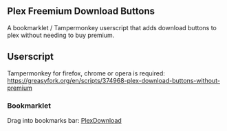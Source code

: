 ## Plex Freemium Download Buttons
A bookmarklet / Tampermonkey userscript that adds download buttons to plex without needing to buy premium.  
   
## Userscript  
  
Tampermonkey for firefox, chrome or opera is required:  
https://greasyfork.org/en/scripts/374968-plex-download-buttons-without-premium

### Bookmarklet

Drag into bookmarks bar: [PlexDownload](https://raw.githubusercontent.com/DrKain/plex-freemium-download-buttons/master/bookmarklet.js) 
